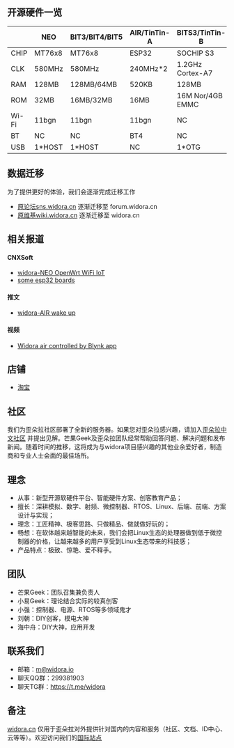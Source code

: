 ## 开源硬件一览

|  | NEO | BIT3/BIT4/BIT5 | AIR/TinTin-A | BITS3/TinTin-B |
| --- | --- | --- | --- | --- |
| CHIP | MT76x8 | MT76x8 | ESP32 | SOCHIP S3 |
| CLK | 580MHz | 580MHz | 240MHz*2 | 1.2GHz Cortex-A7 |
| RAM | 128MB | 128MB/64MB | 520KB | 128MB |
| ROM | 32MB | 16MB/32MB | 16MB | 16M Nor/4GB EMMC |
| Wi-Fi | 11bgn | 11bgn | 11bgn | NC |
| BT | NC | NC | BT4 | NC |
| USB | 1*HOST | 1*HOST | NC | 1*OTG |


## 数据迁移
为了提供更好的体验，我们会逐渐完成迁移工作

* [原论坛sns.widora.cn](http://sns.widora.cn) 逐渐迁移至 forum.widora.cn
* [原维基wiki.widora.cn](http://wiki.widora.cn) 逐渐迁移至 widora.cn


## 相关报道
#### CNXSoft
* [widora-NEO OpenWrt WiFi IoT](https://www.cnx-software.com/2016/09/14/widora-neo-openwrt-wifi-iot-audio-board-is-based-on-mediatek-mt7688-soc-wm8960-audio-dac/)
* [some esp32 boards](https://www.cnx-software.com/2016/09/24/some-esp32-development-boards-to-look-out-for-nodemcu-widora-air-nano32-noduino-quantum-and-wemos/)
#### 推文
* [widora-AIR wake up](https://twitter.com/moononournation/status/1037544330049671169)
#### 视频
* [Widora air controlled by Blynk app](https://www.youtube.com/watch?v=kiuTkfOQvTw&feature=youtu.be)


## 店铺
  * [淘宝](https://widora.taobao.com)

## 社区
我们为歪朵拉社区部署了全新的服务器。如果您对歪朵拉感兴趣，请加入[歪朵拉中文社区](http://forum.widora.cn) 并提出见解。芒果Geek及歪朵拉团队经常帮助回答问题、解决问题和发布新闻。随着时间的推移，这将成为与widora项目感兴趣的其他业余爱好者，制造商和专业人士会面的最佳场所。

## 理念
- 从事：新型开源软硬件平台、智能硬件方案、创客教育产品；
- 擅长：深耕模拟、数字、射频、微控制器、RTOS、Linux、后端、前端、方案设计与实现；
- 理念：工匠精神、极客思路、只做精品、做就做好玩的；
- 畅想：在软体越来越智能的未来，我们会把Linux生态的处理器做到低于微控制器的价格，让越来越多的用户享受到Linux生态带来的科技感；
- 产品特点：极致、惊艳、爱不释手。

## 团队
- 芒果Geek：团队召集兼负责人
- 小易Geek：理论结合实际的较真创客
- 小强：控制器、电源、RTOS等多领域鬼才
- 刘朝：DIY创客，模电大神
- 海中舟：DIY大神，应用开发

## 联系我们
  * 邮箱：m@widora.io
  * 聊天QQ群：299381903
  * 聊天TG群：https://t.me/widora
  
## 备注
[widora.cn](widora.cn) 仅用于歪朵拉对外提供针对国内的内容和服务（社区、文档、ID中心、云等等）。欢迎访问我们的[国际站点](widora.io) 
